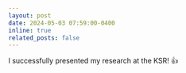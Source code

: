 ```yaml
---
layout: post
date: 2024-05-03 07:59:00-0400
inline: true
related_posts: false
---
```


I successfully presented my research at the KSR! 👍

